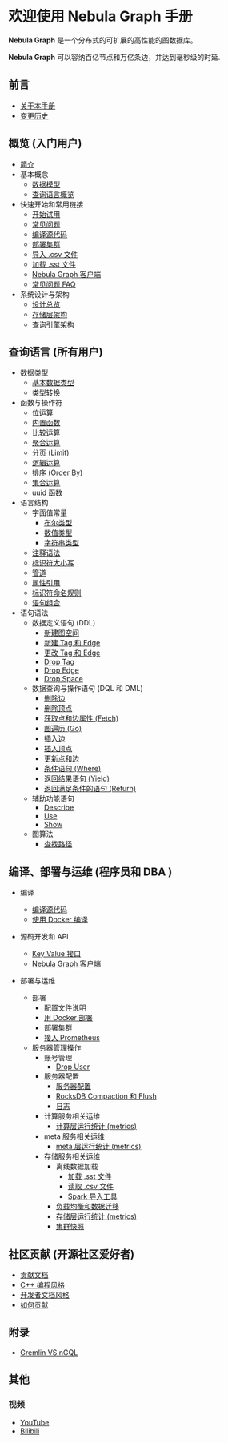 # 欢迎使用 Nebula Graph 手册

**Nebula Graph** 是一个分布式的可扩展的高性能的图数据库。

**Nebula Graph** 可以容纳百亿节点和万亿条边，并达到毫秒级的时延.

## 前言

* [关于本手册](0.about-this-manual.md)
* [变更历史](CHANGELOG.md)

## 概览 (入门用户)

* [简介](1.overview/0.introduction.md)
* 基本概念
  * [数据模型](1.overview/1.concepts/1.data-model.md)
  * [查询语言概览](1.overview/1.concepts/2.nGQL-overview.md)
* 快速开始和常用链接
  * [开始试用](1.overview/2.quick-start/1.get-started.md)
  * [常见问题](1.overview/2.quick-start/2.trouble-shooting.md)
  * [编译源代码](3.build-develop-and-administration/1.build/1.build-source-code.md)
  * [部署集群](3.build-develop-and-administration/3.deploy-and-administrations/deployment/deploy-cluster.md)
  * [导入 .csv 文件](3.build-develop-and-administration/3.deploy-and-administrations/server-administration/storage-service-administration/data-import/import-csv-file.md)
  * [加载 .sst 文件](3.build-develop-and-administration/3.deploy-and-administrations/server-administration/storage-service-administration/data-import/download-and-ingest-sst-file.md)
  * [Nebula Graph 客户端](1.overview/2.quick-start/3.supported-clients.md)
  * [常见问题 FAQ](1.overview/2.quick-start/2.FAQ.md)
* 系统设计与架构
  * [设计总览](1.overview/3.design-and-architecture/1.design-and-architecture.md)
  * [存储层架构](1.overview/3.design-and-architecture/2.storage-design.md)
  * [查询引擎架构](1.overview/3.design-and-architecture/3.query-engine.md)

## 查询语言 (所有用户)

* 数据类型
  * [基本数据类型](2.query-language/1.data-types/data-types.md)
  * [类型转换](2.query-language/1.data-types/type-conversion.md)
* 函数与操作符
  * [位运算](2.query-language/2.functions-and-operators/bitwise-operators.md)
  * [内置函数](2.query-language/2.functions-and-operators/built-in-functions.md)
  * [比较运算](2.query-language/2.functions-and-operators/comparison-functions-and-operators.md)
  * [聚合运算](2.query-language/2.functions-and-operators/group-by-function.md)
  * [分页 (Limit)](2.query-language/2.functions-and-operators/limit-syntax.md)
  * [逻辑运算](2.query-language/2.functions-and-operators/logical-operators.md)
  * [排序 (Order By)](2.query-language/2.functions-and-operators/order-by-function.md)
  * [集合运算](2.query-language/2.functions-and-operators/set-operations.md)
  * [uuid 函数](2.query-language/2.functions-and-operators/uuid.md)
* 语言结构
  * 字面值常量
    * [布尔类型](2.query-language/3.language-structure/literal-values/boolean-literals.md)
    * [数值类型](2.query-language/3.language-structure/literal-values/numeric-literals.md)
    * [字符串类型](2.query-language/3.language-structure/literal-values/string-literals.md)
  * [注释语法](2.query-language/3.language-structure/comment-syntax.md)
  * [标识符大小写](2.query-language/3.language-structure/identifier-case-sensitivity.md)
  * [管道](2.query-language/3.language-structure/pipe-syntax.md)
  * [属性引用](2.query-language/3.language-structure/property-reference.md)
  * [标识符命名规则](2.query-language/3.language-structure/schema-object-names.md)
  * [语句组合](2.query-language/3.language-structure/statement-composition.md)
* 语句语法
  * 数据定义语句 (DDL)
    * [新建图空间](2.query-language/4.statement-syntax/1.data-definition-statements/create-space-syntax.md)
    * [新建 Tag 和 Edge](2.query-language/4.statement-syntax/1.data-definition-statements/create-tag-edge-syntax.md)
    * [更改 Tag 和 Edge](2.query-language/4.statement-syntax/1.data-definition-statements/alter-tag-edge-syntax.md)
    * [Drop Tag](2.query-language/4.statement-syntax/1.data-definition-statements/drop-tag-syntax.md)
    * [Drop Edge](2.query-language/4.statement-syntax/1.data-definition-statements/drop-edge-syntax.md)
    * [Drop Space](2.query-language/4.statement-syntax/1.data-definition-statements/drop-space-syntax.md)
  * 数据查询与操作语句 (DQL 和 DML)
    * [删除边](2.query-language/4.statement-syntax/2.data-query-and-manipulation-statements/delete-edge-syntax.md)
    * [删除顶点](2.query-language/4.statement-syntax/2.data-query-and-manipulation-statements/delete-vertex-syntax.md)
    * [获取点和边属性 (Fetch)](2.query-language/4.statement-syntax/2.data-query-and-manipulation-statements/fetch-syntax.md)
    * [图遍历 (Go)](2.query-language/4.statement-syntax/2.data-query-and-manipulation-statements/go-syntax.md)
    * [插入边](2.query-language/4.statement-syntax/2.data-query-and-manipulation-statements/insert-edge-syntax.md)
    * [插入顶点](2.query-language/4.statement-syntax/2.data-query-and-manipulation-statements/insert-vertex-syntax.md)
    * [更新点和边](2.query-language/4.statement-syntax/2.data-query-and-manipulation-statements/update-vertex-edge-syntax.md)
    * [条件语句 (Where)](2.query-language/4.statement-syntax/2.data-query-and-manipulation-statements/where-syntax.md)
    * [返回结果语句 (Yield)](2.query-language/4.statement-syntax/2.data-query-and-manipulation-statements/yield-syntax.md)
    * [返回满足条件的语句 (Return)](2.query-language/4.statement-syntax/2.data-query-and-manipulation-statements/return-syntax.md)
  * 辅助功能语句
    * [Describe](2.query-language/4.statement-syntax/3.utility-statements/describe-syntax.md)
    * [Use](2.query-language/4.statement-syntax/3.utility-statements/use-syntax.md)
    * [Show](2.query-language/4.statement-syntax/3.utility-statements/show-syntax.md)
  * 图算法
    * [查找路径](2.query-language/4.statement-syntax/4.graph-algorithms/find-path-syntax.md)

## 编译、部署与运维 (程序员和 DBA )

* 编译
  * [编译源代码](3.build-develop-and-administration/1.build/1.build-source-code.md)
  * [使用 Docker 编译](3.build-develop-and-administration/1.build/2.build-by-docker.md)
* 源码开发和 API
  * [Key Value 接口](3.build-develop-and-administration/2.develop-and-interface/kv-interfaces.md)
  * [Nebula Graph 客户端](1.overview/2.quick-start/3.supported-clients.md)

* 部署与运维
  * 部署
    * [配置文件说明](3.build-develop-and-administration/3.deploy-and-administrations/deployment/configuration-description.md)
    * [用 Docker 部署](3.build-develop-and-administration/3.deploy-and-administrations/deployment/deploy-cluster-on-docker.md)
    * [部署集群](3.build-develop-and-administration/3.deploy-and-administrations/deployment/deploy-cluster.md)
    * [接入 Prometheus](3.build-develop-and-administration/3.deploy-and-administrations/deployment/connect-prometheus.md)
  * 服务器管理操作
    * 账号管理
      * [Drop User](3.build-develop-and-administration/3.deploy-and-administrations/server-administration/account-management-statements/drop-user-syntax.md)
    * 服务器配置
      * [服务器配置](3.build-develop-and-administration/3.deploy-and-administrations/server-administration/configuration-statements/configs-syntax.md)
      * [RocksDB Compaction 和 Flush](3.build-develop-and-administration/3.deploy-and-administrations/server-administration/configuration-statements/rocksdb-compaction-flush.md)
      * [日志](3.build-develop-and-administration/3.deploy-and-administrations/server-administration/configuration-statements/log.md)
    * 计算服务相关运维
      * [计算层运行统计 (metrics)](3.build-develop-and-administration/3.deploy-and-administrations/server-administration/graph-service-administration/graph-metrics.md)
    * meta 服务相关运维
      * [meta 层运行统计 (metrics)](3.build-develop-and-administration/3.deploy-and-administrations/server-administration/meta-service-administration/meta-metrics.md)
    * 存储服务相关运维
      * 离线数据加载
        * [加载 .sst 文件](3.build-develop-and-administration/3.deploy-and-administrations/server-administration/storage-service-administration/data-import/download-and-ingest-sst-file.md)
        * [读取 .csv 文件](3.build-develop-and-administration/3.deploy-and-administrations/server-administration/storage-service-administration/data-import/import-csv-file.md)
        * [Spark 导入工具](3.build-develop-and-administration/3.deploy-and-administrations/server-administration/storage-service-administration/data-import/spark-writer.md)
      * [负载均衡和数据迁移](3.build-develop-and-administration/3.deploy-and-administrations/server-administration/storage-service-administration/storage-balance.md)
      * [存储层运行统计 (metrics)](3.build-develop-and-administration/3.deploy-and-administrations/server-administration/storage-service-administration/storage-metrics.md)
      * [集群快照](3.build-develop-and-administration/3.deploy-and-administrations/server-administration/storage-service-administration/cluster-snapshot.md)

## 社区贡献 (开源社区爱好者)

* [贡献文档](4.contributions/contribute-to-documentation.md)
* [C++ 编程风格](4.contributions/cpp-coding-style.md)
* [开发者文档风格](4.contributions/developer-documentation-style-guide.md)
* [如何贡献](4.contributions/how-to-contribute.md)

## 附录

* [Gremlin VS nGQL](5.appendix/gremlin-ngql.md)

## 其他

### 视频

* [YouTube](https://www.youtube.com/channel/UC73V8q795eSEMxDX4Pvdwmw/)
* [Bilibili](https://space.bilibili.com/472621355)
